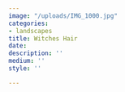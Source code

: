 ```yaml
---
image: "/uploads/IMG_1000.jpg"
categories:
- landscapes
title: Witches Hair
date: 
description: ''
medium: ''
style: ''

---
```


